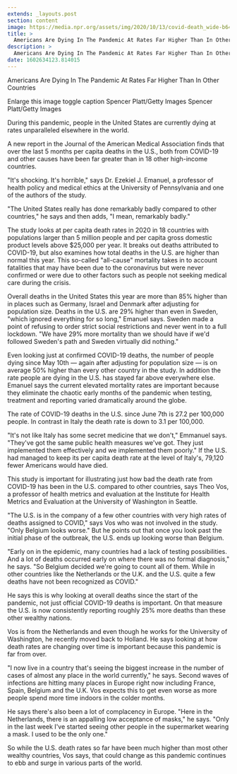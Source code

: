 ```yaml
--- 
extends: _layouts.post 
section: content 
image: https://media.npr.org/assets/img/2020/10/13/covid-death_wide-b64cb6fc80379ca4f62fb0354117d93336c44ef0.jpg?s=1400 
title: > 
  Americans Are Dying In The Pandemic At Rates Far Higher Than In Other Countries 
description: > 
  Americans Are Dying In The Pandemic At Rates Far Higher Than In Other CountriesEnlarge this image toggle caption Spencer Platt/Getty Images Spencer Platt/Getty ImagesDuring this pandemic, people in the United States are currently dying at rates unparalleled elsewhere in the world.If the U.S. had managed to keep its per capita death rate at the level of Italy's, 79,120 fewer Americans would have died.He says this is why looking at overall deaths since the start of the pandemic, not just official COVID-19 deaths is important.He says looking at how death rates are changing over time is important because this pandemic is far from over.So while the U.S. death rates so far have been much higher than most other wealthy countries, Vos says, that could change as this pandemic continues to ebb and surge in various parts of the world. 
date: 1602634123.814015 
--- 
```

Americans Are Dying In The Pandemic At Rates Far Higher Than In Other Countries

Enlarge this image toggle caption Spencer Platt/Getty Images Spencer Platt/Getty Images

During this pandemic, people in the United States are currently dying at rates unparalleled elsewhere in the world.

A new report in the Journal of the American Medical Association finds that over the last 5 months per capita deaths in the U.S., both from COVID-19 and other causes have been far greater than in 18 other high-income countries.

"It's shocking. It's horrible," says Dr. Ezekiel J. Emanuel, a professor of health policy and medical ethics at the University of Pennsylvania and one of the authors of the study.

"The United States really has done remarkably badly compared to other countries," he says and then adds, "I mean, remarkably badly."

The study looks at per capita death rates in 2020 in 18 countries with populations larger than 5 million people and per capita gross domestic product levels above $25,000 per year. It breaks out deaths attributed to COVID-19, but also examines how total deaths in the U.S. are higher than normal this year. This so-called "all-cause" mortality takes in to account fatalities that may have been due to the coronavirus but were never confirmed or were due to other factors such as people not seeking medical care during the crisis.

Overall deaths in the United States this year are more than 85% higher than in places such as Germany, Israel and Denmark after adjusting for population size. Deaths in the U.S. are 29% higher than even in Sweden, "which ignored everything for so long," Emanuel says. Sweden made a point of refusing to order strict social restrictions and never went in to a full lockdown. "We have 29% more mortality than we should have if we'd followed Sweden's path and Sweden virtually did nothing."

Even looking just at confirmed COVID-19 deaths, the number of people dying since May 10th — again after adjusting for population size — is on average 50% higher than every other country in the study. In addition the rate people are dying in the U.S. has stayed far above everywhere else. Emanuel says the current elevated mortality rates are important because they eliminate the chaotic early months of the pandemic when testing, treatment and reporting varied dramatically around the globe.

The rate of COVID-19 deaths in the U.S. since June 7th is 27.2 per 100,000 people. In contrast in Italy the death rate is down to 3.1 per 100,000.

"It's not like Italy has some secret medicine that we don't," Emmanuel says. "They've got the same public health measures we've got. They just implemented them effectively and we implemented them poorly." If the U.S. had managed to keep its per capita death rate at the level of Italy's, 79,120 fewer Americans would have died.

This study is important for illustrating just how bad the death rate from COVID-19 has been in the U.S. compared to other countries, says Theo Vos, a professor of health metrics and evaluation at the Institute for Health Metrics and Evaluation at the University of Washington in Seattle.

"The U.S. is in the company of a few other countries with very high rates of deaths assigned to COVID," says Vos who was not involved in the study. "Only Belgium looks worse." But he points out that once you look past the initial phase of the outbreak, the U.S. ends up looking worse than Belgium.

"Early on in the epidemic, many countries had a lack of testing possibilities. And a lot of deaths occurred early on where there was no formal diagnosis," he says. "So Belgium decided we're going to count all of them. While in other countries like the Netherlands or the U.K. and the U.S. quite a few deaths have not been recognized as COVID."

He says this is why looking at overall deaths since the start of the pandemic, not just official COVID-19 deaths is important. On that measure the U.S. is now consistently reporting roughly 25% more deaths than these other wealthy nations.

Vos is from the Netherlands and even though he works for the University of Washington, he recently moved back to Holland. He says looking at how death rates are changing over time is important because this pandemic is far from over.

"I now live in a country that's seeing the biggest increase in the number of cases of almost any place in the world currently," he says. Second waves of infections are hitting many places in Europe right now including France, Spain, Belgium and the U.K. Vos expects this to get even worse as more people spend more time indoors in the colder months.

He says there's also been a lot of complacency in Europe. "Here in the Netherlands, there is an appalling low acceptance of masks," he says. "Only in the last week I've started seeing other people in the supermarket wearing a mask. I used to be the only one."

So while the U.S. death rates so far have been much higher than most other wealthy countries, Vos says, that could change as this pandemic continues to ebb and surge in various parts of the world.